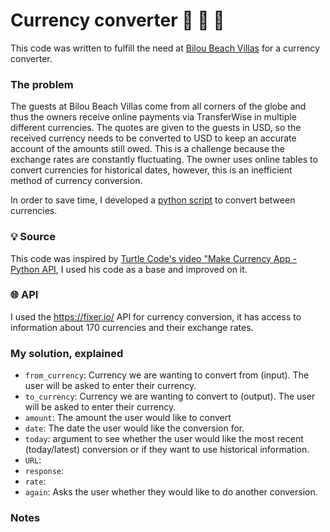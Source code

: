 # Currency converter 💱 💸 🌴

This code was written to fulfill the need at [Bilou Beach Villas](https://www.biloubeach.com/) for a currency converter.

### The problem
The guests at Bilou Beach Villas come from all corners of the globe and thus the owners receive online payments via TransferWise in multiple different  currencies. 
The quotes are given to the guests in USD, so the received currency needs to be converted to USD to keep an accurate account of the amounts still owed.
This is a challenge because the exchange rates are constantly fluctuating. 
The owner uses online tables to convert currencies for historical dates, however, this is an inefficient method of currency conversion. 

In order to save time, I developed a [python script](https://github.com/jessicastow/currency_converter/blob/main/currency_converter_v1.py) to convert between currencies. 

### 💡 Source
This code was inspired by [Turtle Code's video "Make Currency App - Python API](https://www.youtube.com/watch?v=isx6SpxZ4y0), I used his code as a base and improved on it. 

### 🌐 API
I used the https://fixer.io/ API for currency conversion, it has access to information about 170 currencies and their exchange rates. 

### My solution, explained

- `from_currency`: Currency we are wanting to convert from (input). The user will be asked to enter their currency. 
- `to_currency`: Currency we are wanting to convert to (output). The user will be asked to enter their currency. 
- `amount`: The amount the user would like to convert
- `date`: The date the user would like the conversion for.
- `today`: argument to see whether the user would like the most recent (today/latest) conversion or if they want to use historical information. 
- `URL`: 
- `response`:
- `rate`:
- `again`: Asks the user whether they would like to do another conversion. 

### Notes
